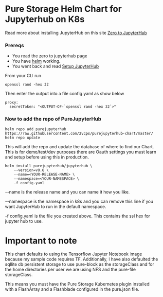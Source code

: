 # Pure Storage Helm Chart for Jupyterhub on  K8s

Read more about installing JupyterHub on this site [Zero to JupyterHub](https://zero-to-jupyterhub.readthedocs.io/en/latest/)
### Prereqs
* You read the zero to jupyterhub page
* You have [helm](http://blog.2vcps.io/2018/03/27/getting-started-with-helm-for-k8s/) working.
* You went back and read [Setup JupyterHub](https://zero-to-jupyterhub.readthedocs.io/en/latest/setup-jupyterhub.html)

From your CLI run

```
openssl rand -hex 32
```
Then enter the output into a file config.yaml as show below
```
proxy:
  secretToken: "<OUTPUT-OF-`openssl rand -hex 32`>"
```
### Now to add the repo of PureJupyterHub
```
helm repo add purejupyterhub https://raw.githubusercontent.com/2vcps/purejupyterhub-chart/master/
helm repo update
```
This will add the repo and update the database of where to find our Chart.
This is for demo/test/dev purposes there are Oauth settings you must learn and setup before using this in production.
```
helm install purejupyterhub/jupyterhub \
    --version=v0.6 \
    --name=<YOUR-RELEASE-NAME> \
    --namespace=<YOUR-NAMESPACE> \
    -f config.yaml
```
--name is the release name and you can name it how you like.

--namespace is the namespace in k8s and you can remove this line if you want JupyterHub to run in the default namespace.

-f config.yaml is the file you created above. This contains the ssl hex for jupyter hub to use.

# Important to note
This chart defaults to using the Tensorflow Jupyter Notebook image because my sample code requires TF. Additionally, I have also defaulted the sqllite db persistent storage to use pure-block as the storageClass and for the home directories per user we are using NFS and the pure-file storageClass.

This means you must have the Pure Storage Kubernetes plugin installed with a FlashArray and a Flashblade configured in the pure.json file.